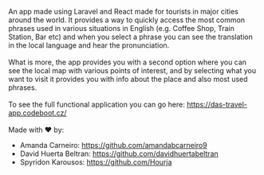 An app made using Laravel and React made for tourists in major cities around the world. It provides a way to quickly access the most common phrases used in various situations in English (e.g. Coffee Shop, Train Station, Bar etc) and when you select a phrase you can see the translation in the local language and hear the pronunciation.
<br>
<br>
What is more, the app provides you with a second option where you can see the local map with various points of interest, and by selecting what you want to visit it provides you with info about the place and also most used phrases.
<br>
<br>
To see the full functional application you can go here: https://das-travel-app.codeboot.cz/
<br>
<br>
Made with :heart: by:
- Amanda Carneiro: https://github.com/amandabcarneiro9
- David Huerta Beltran: https://github.com/davidhuertabeltran
- Spyridon Karousos: https://github.com/Hourja

